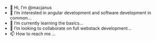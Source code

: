 - 👋 Hi, I’m @macjanus
- 👀 I’m interested in angular development and software development in common...
- 🌱 I’m currently learning the basics...
- 💞️ I’m looking to collaborate on full webstack development...
- 📫 How to reach me ...

<!---
macjanus/macjanus is a ✨ special ✨ repository because its `README.md` (this file) appears on your GitHub profile.
You can click the Preview link to take a look at your changes.
--->
